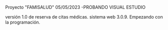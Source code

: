 Proyecto "FAMISALUD" 05/05/2023 -PROBANDO VISUAL ESTUDIO

versión 1.0 de reserva de citas médicas.
sistema web 3.0.9.
Empezando con la programación.
